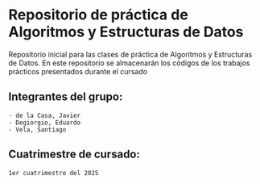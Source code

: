 # Repositorio de práctica de Algoritmos y Estructuras de Datos

Repositorio inicial para las clases de práctica de Algoritmos y Estructuras de Datos. En este repositorio se almacenarán los códigos de los trabajos prácticos presentados durante el cursado

## Integrantes del grupo:
    - de la Casa, Javier
    - Degiorgio, Eduardo
    - Vela, Santiago

## Cuatrimestre de cursado:
    1er cuatrimestre del 2025
